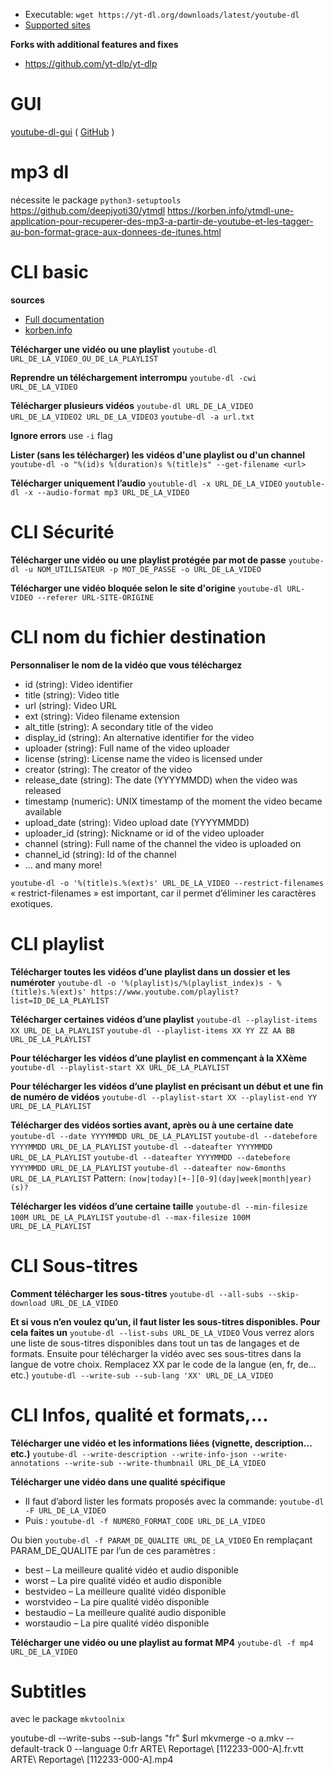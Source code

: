 * Executable: `wget https://yt-dl.org/downloads/latest/youtube-dl`
* [Supported sites](https://ytdl-org.github.io/youtube-dl/supportedsites.html) 

**Forks with additional features and fixes**
* https://github.com/yt-dlp/yt-dlp
# GUI 
 [youtube-dl-gui](https://mrs0m30n3.github.io/youtube-dl-gui/) ( [GitHub](https://github.com/MrS0m30n3/youtube-dl-gui) )
# mp3 dl 
nécessite le package `python3-setuptools`
https://github.com/deepjyoti30/ytmdl
https://korben.info/ytmdl-une-application-pour-recuperer-des-mp3-a-partir-de-youtube-et-les-tagger-au-bon-format-grace-aux-donnees-de-itunes.html
# CLI basic 
**sources**
* [Full documentation](https://github.com/ytdl-org/youtube-dl/blob/master/README.md) 
* [korben.info](https://korben.info/comment-utiliser-et-maitriser-youtube-dl-pour-telecharger-des-videos-comme-un-champion.html) 

**Télécharger une vidéo ou une playlist**
`youtube-dl URL_DE_LA_VIDEO_OU_DE_LA_PLAYLIST`

**Reprendre un téléchargement interrompu**
`youtube-dl -cwi URL_DE_LA_VIDEO`

**Télécharger plusieurs vidéos**
`youtube-dl URL_DE_LA_VIDEO URL_DE_LA_VIDEO2 URL_DE_LA_VIDEO3`
`youtube-dl -a url.txt`

**Ignore errors**
use `-i` flag

**Lister (sans les télécharger) les vidéos d'une playlist ou d'un channel**
 `youtube-dl -o "%(id)s %(duration)s %(title)s" --get-filename <url>`

**Télécharger uniquement l’audio**
`youtuble-dl -x URL_DE_LA_VIDEO`
`youtuble-dl -x --audio-format mp3 URL_DE_LA_VIDEO`
# CLI Sécurité 
**Télécharger une vidéo ou une playlist protégée par mot de passe**
`youtube-dl -u NOM_UTILISATEUR -p MOT_DE_PASSE -o URL_DE_LA_VIDEO`

**Télécharger une vidéo bloquée selon le site d'origine**
`youtube-dl URL-VIDEO --referer URL-SITE-ORIGINE`
# CLI nom du fichier destination 
**Personnaliser le nom de la vidéo que vous téléchargez**
* id (string): Video identifier
* title (string): Video title
* url (string): Video URL
* ext (string): Video filename extension
* alt_title (string): A secondary title of the video
* display_id (string): An alternative identifier for the video
* uploader (string): Full name of the video uploader
* license (string): License name the video is licensed under
* creator (string): The creator of the video
* release_date (string): The date (YYYYMMDD) when the video was released
* timestamp (numeric): UNIX timestamp of the moment the video became available
* upload_date (string): Video upload date (YYYYMMDD)
* uploader_id (string): Nickname or id of the video uploader
* channel (string): Full name of the channel the video is uploaded on
* channel_id (string): Id of the channel
* ... and many more!

`youtube-dl -o '%(title)s.%(ext)s' URL_DE_LA_VIDEO --restrict-filenames`
« restrict-filenames » est important, car il permet d’éliminer les caractères exotiques.
# CLI playlist 
**Télécharger toutes les vidéos d’une playlist dans un dossier et les numéroter**
`youtube-dl -o '%(playlist)s/%(playlist_index)s - %(title)s.%(ext)s' https://www.youtube.com/playlist?list=ID_DE_LA_PLAYLIST`

**Télécharger certaines vidéos d’une playlist**
`youtube-dl --playlist-items XX URL_DE_LA_PLAYLIST`
`youtube-dl --playlist-items XX YY ZZ AA BB URL_DE_LA_PLAYLIST`

**Pour télécharger les vidéos d’une playlist en commençant à la XXème**
`youtube-dl --playlist-start XX URL_DE_LA_PLAYLIST`

**Pour télécharger les vidéos d’une playlist en précisant un début et une fin de numéro de vidéos**
`youtube-dl --playlist-start XX --playlist-end YY URL_DE_LA_PLAYLIST`

**Télécharger des vidéos sorties avant, après ou à une certaine date**
`youtube-dl --date YYYYMMDD URL_DE_LA_PLAYLIST`
`youtube-dl --datebefore YYYYMMDD URL_DE_LA_PLAYLIST`
`youtube-dl --dateafter YYYYMMDD URL_DE_LA_PLAYLIST`
`youtube-dl --dateafter YYYYMMDD --datebefore YYYYMMDD URL_DE_LA_PLAYLIST`
`youtube-dl --dateafter now-6months URL_DE_LA_PLAYLIST`
Pattern: `(now|today)[+-][0-9](day|week|month|year)(s)?`

**Télécharger les vidéos d’une certaine taille**
`youtube-dl --min-filesize 100M URL_DE_LA_PLAYLIST`
`youtube-dl --max-filesize 100M URL_DE_LA_PLAYLIST`
# CLI Sous-titres 
**Comment télécharger les sous-titres**
`youtube-dl --all-subs --skip-download URL_DE_LA_VIDEO`

**Et si vous n’en voulez qu’un, il faut lister les sous-titres disponibles. Pour cela faites un**
`youtube-dl --list-subs URL_DE_LA_VIDEO`
Vous verrez alors une liste de sous-titres disponibles dans tout un tas de langages et de formats.
Ensuite pour télécharger la vidéo avec ses sous-titres dans la langue de votre choix. Remplacez XX par le code de la langue (en, fr, de…etc.)
`youtube-dl --write-sub --sub-lang 'XX' URL_DE_LA_VIDEO`
# CLI Infos, qualité et formats,... 
**Télécharger une vidéo et les informations liées (vignette, description…etc.)**
`youtube-dl --write-description --write-info-json --write-annotations --write-sub --write-thumbnail URL_DE_LA_VIDEO`

**Télécharger une vidéo dans une qualité spécifique**
* Il faut d’abord lister les formats proposés avec la commande: `youtube-dl -F URL_DE_LA_VIDEO`
* Puis : `youtube-dl -f NUMERO_FORMAT_CODE URL_DE_LA_VIDEO`

Ou bien `youtube-dl -f PARAM_DE_QUALITE URL_DE_LA_VIDEO`
En remplaçant PARAM_DE_QUALITE par l’un de ces paramètres :
* best – La meilleure qualité vidéo et audio disponible
* worst – La pire qualité vidéo et audio disponible
* bestvideo – La meilleure qualité vidéo disponible
* worstvideo – La pire qualité vidéo disponible
* bestaudio – La meilleure qualité audio disponible
* worstaudio – La pire qualité vidéo disponible

**Télécharger une vidéo ou une playlist au format MP4**
`youtube-dl -f mp4 URL_DE_LA_VIDEO`
# Subtitles 
avec le package `mkvtoolnix`

youtube-dl --write-subs --sub-langs "fr" $url
mkvmerge -o a.mkv  --default-track 0 --language 0:fr ARTE\ Reportage\ \[112233-000-A\].fr.vtt ARTE\ Reportage\ \[112233-000-A\].mp4 
